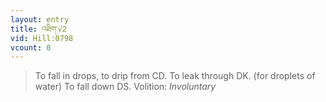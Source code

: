 ```yaml
---
layout: entry
title: འཐིག་√2
vid: Hill:0798
vcount: 0
---
```

> To fall in drops, to drip from CD\. To leak through DK\. (for droplets of water) To fall down DS\.
> Volition: _Involuntary_


